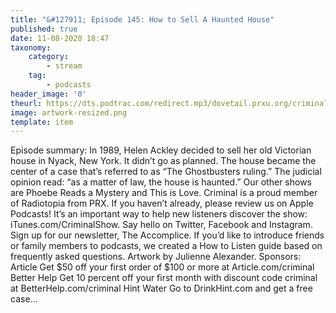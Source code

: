 ```yaml
---
title: "&#127911; Episode 145: How to Sell A Haunted House"
published: true
date: 11-08-2020 18:47
taxonomy:
    category:
        - stream
    tag:
        - podcasts
header_image: '0'
theurl: https://dts.podtrac.com/redirect.mp3/dovetail.prxu.org/criminal/e79a4493-1fae-4187-96e3-509cd20cdd24/Episode_145_How_to_Sell_A_Haunted_House_Part_1.mp3
image: artwork-resized.png
template: item
--- 
```

Episode summary: In 1989, Helen Ackley decided to sell her old Victorian house in Nyack, New York. It didn’t go as planned. The house became the center of a case that’s referred to as “The Ghostbusters ruling.” The judicial opinion read: “as a matter of law, the house is haunted.” Our other shows are Phoebe Reads a Mystery and This is Love. Criminal is a proud member of Radiotopia from PRX. If you haven’t already, please review us on Apple Podcasts! It’s an important way to help new listeners discover the show: iTunes.com/CriminalShow. Say hello on Twitter, Facebook and Instagram. Sign up for our newsletter, The Accomplice. If you’d like to introduce friends or family members to podcasts, we created a How to Listen guide based on frequently asked questions. Artwork by Julienne Alexander. Sponsors: Article Get $50 off your first order of $100 or more at Article.com/criminal Better Help Get 10 percent off your first month with discount code criminal at BetterHelp.com/criminal Hint Water Go to DrinkHint.com and get a free case…
